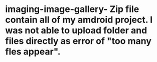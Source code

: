 # imaging-image-gallery- Zip file contain all of my amdroid project. I was not able to upload folder and files directly as error of "too many fles appear".
